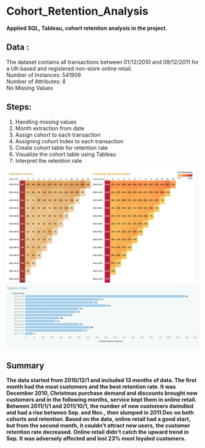 # Cohort_Retention_Analysis
<b> Applied SQL, Tableau, cohort retention analysis in the project. </b>

## Data :
The dataset contains all transactions between 01/12/2010 and 09/12/2011 for a UK-based and registered non-store online retail. <br>
Number of Instances: 541909 <br>
Number of Attributes: 8 <br>
No Missing Values <br>

## Steps: 
 1. Handling missing values
 2. Month extraction from date
 3. Assign cohort to each transaction
 4. Assigning cohort Index to each transaction
 5. Create cohort table for retention rate
 6. Visualize the cohort table using Tableau
 7. Interpret the retention rate

![alt text](https://github.com/gracexin98/Cohort_Retention_Analysis/blob/main/Cohort_retention_Dash1.png)
![alt text](https://github.com/gracexin98/Cohort_Retention_Analysis/blob/main/Cohort_retention_Dash2.png)

## Summary
<b> 
The data started from 2010/12/1 and included 13 months of data.
The first month had the most customers and the best retention rate. 
It was December 2010, Christmas purchase demand and discounts brought new customers and in the following months, service kept them in online retail. 
Between 2011/1/1 and 2011/10/1, the number of new customers dwindled and had a rise between Sep. and Nov., then slumped in 2011 Dec on both cohorts and retention. Based on the data, online retail had a good start, but from the second month, it couldn't attract new users, the customer retention rate decreased. Online retail didn't catch the upward trend in Sep. It was adversely affected and lost 23% most loyaled customers. 
  </b>
